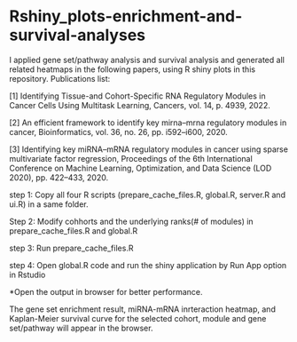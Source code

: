 # Rshiny_plots-enrichment-and-survival-analyses

I applied gene set/pathway analysis and survival analysis and generated all related heatmaps in the following papers, using R shiny plots in this repository. 
Publications list:

[1] Identifying Tissue-and Cohort-Specific RNA Regulatory Modules in Cancer Cells Using Multitask Learning, Cancers, vol. 14, p. 4939, 2022.

[2] An efficient framework to identify key mirna–mrna regulatory modules in cancer, Bioinformatics, vol. 36, no. 26, pp. i592–i600, 2020.

[3] Identifying key miRNA–mRNA regulatory modules in cancer using sparse multivariate factor regression, Proceedings of the 6th International Conference on Machine Learning, Optimization, and Data Science (LOD 2020), pp. 422–433, 2020.

step 1: Copy all four R scripts (prepare_cache_files.R, global.R, server.R and ui.R) in a same folder.

Step 2: Modify cohhorts and the underlying ranks(# of modules) in  prepare_cache_files.R and global.R

step 3: Run prepare_cache_files.R

step 4: Open global.R code and run the shiny application by Run App option in Rstudio

*Open the output in browser for better performance.

The gene set enrichment result, miRNA-mRNA inrteraction heatmap, and Kaplan-Meier survival curve for the selected cohort, module and gene set/pathway will appear in the browser.
